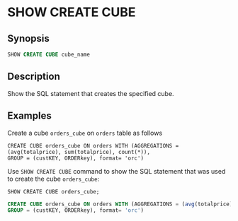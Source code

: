 
SHOW CREATE CUBE
=================

Synopsis
--------

``` sql
SHOW CREATE CUBE cube_name
```

Description
-----------

Show the SQL statement that creates the specified cube.

Examples
--------

Create a cube `orders_cube` on `orders` table as follows

    CREATE CUBE orders_cube ON orders WITH (AGGREGATIONS = (avg(totalprice), sum(totalprice), count(*)), 
    GROUP = (custKEY, ORDERkey), format= 'orc')

Use `SHOW CREATE CUBE` command to show the SQL statement that was used to create the cube `orders_cube`:

    SHOW CREATE CUBE orders_cube;

``` sql
CREATE CUBE orders_cube ON orders WITH (AGGREGATIONS = (avg(totalprice), sum(totalprice), count(*)), 
GROUP = (custKEY, ORDERkey), format= 'orc')
```

